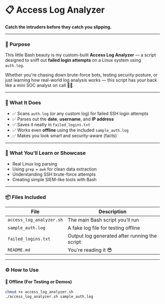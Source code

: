 # 📋 Access Log Analyzer  
**Catch the intruders before they catch you slipping.**

---

### 🔐 Purpose

This little Bash beauty is my custom-built **Access Log Analyzer** — a script designed to sniff out **failed login attempts** on a Linux system using `auth.log`.

Whether you're chasing down brute-force bots, testing security posture, or just learning how real-world log analysis works — this script has your back like a mini SOC analyst on call 🕵️‍♂️.

---

### 🚀 What It Does

- ✅ Scans `auth.log` (or any custom log) for failed SSH login attempts  
- ✅ Parses out the **date**, **username**, and **IP address**  
- ✅ Saves it neatly in `failed_logins.txt`  
- ✅ Works even **offline** using the included `sample_auth.log`  
- ✅ Makes you look smart and security-aware (facts)

---

### 🧠 What You'll Learn or Showcase

- Real Linux log parsing
- Using `grep` + `awk` for clean data extraction
- Understanding SSH brute-force attempts
- Creating simple SIEM-like tools with Bash

---

### 📦 Files Included

| File | Description |
|------|-------------|
| `access_log_analyzer.sh` | The main Bash script you’ll run |
| `sample_auth.log`        | A fake log file for testing offline |
| `failed_logins.txt`      | Output log generated after running the script |
| `README.md`              | You're reading it 😎 |

---

### ⚙️ How to Use

#### 🔁 Offline (For Testing or Demos)

```bash
chmod +x access_log_analyzer.sh
./access_log_analyzer.sh sample_auth.log
